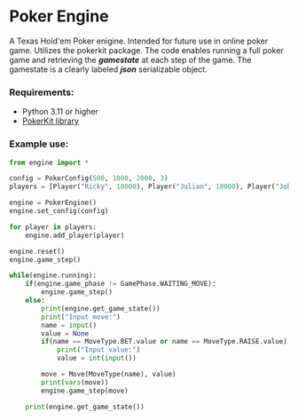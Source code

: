 # Poker Engine
A Texas Hold'em Poker enigine. Intended for future use in online poker game. Utilizes the pokerkit package.
The code enables running a full poker game and retrieving the ***gamestate*** at each step of the game. The gamestate is a clearly labeled ***json*** serializable object.

### Requirements:
- Python 3.11 or higher
- [PokerKit library](https://pypi.org/project/pokerkit/0.0.2/)

### Example use:
```python
from engine import *

config = PokerConfig(500, 1000, 2000, 3)
players = [Player("Ricky", 10000), Player("Julian", 10000), Player("John", 10000)]

engine = PokerEngine()
engine.set_config(config)

for player in players:
    engine.add_player(player)

engine.reset()
engine.game_step()

while(engine.running):
    if(engine.game_phase != GamePhase.WAITING_MOVE):
        engine.game_step()
    else:
        print(engine.get_game_state())
        print("Input move:")
        name = input()
        value = None
        if(name == MoveType.BET.value or name == MoveType.RAISE.value):
            print("Input value:")
            value = int(input())

        move = Move(MoveType(name), value)
        print(vars(move))
        engine.game_step(move)

    print(engine.get_game_state())
```
